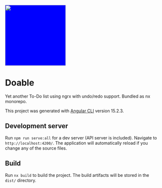 <img src="https://github.com/maxyakovenko/doable/assets/5827181/a4f7d83e-2ca4-482f-9a25-f16e15bb4c3a" width="200" style="background:blue" />   

# Doable
Yet another To-Do list using ngrx with undo/redo support. Bundled as nx monorepo.

This project was generated with [Angular CLI](https://github.com/angular/angular-cli) version 15.2.3.

## Development server

Run `npm run serve:all` for a dev server (API server is included). Navigate to `http://localhost:4200/`. The application will automatically reload if you change any of the source files.

## Build

Run `nx build` to build the project. The build artifacts will be stored in the `dist/` directory.
